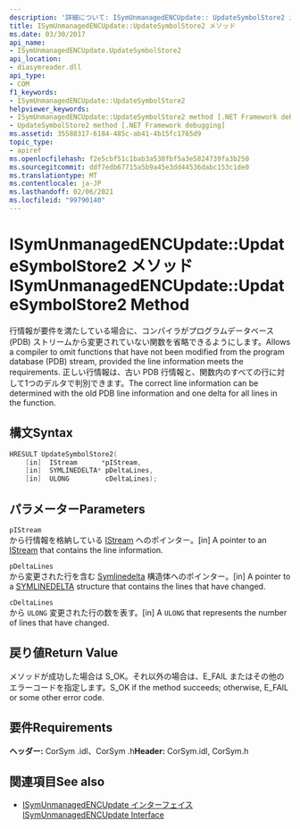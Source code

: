 ```yaml
---
description: '詳細について: ISymUnmanagedENCUpdate:: UpdateSymbolStore2 メソッド'
title: ISymUnmanagedENCUpdate::UpdateSymbolStore2 メソッド
ms.date: 03/30/2017
api_name:
- ISymUnmanagedENCUpdate.UpdateSymbolStore2
api_location:
- diasymreader.dll
api_type:
- COM
f1_keywords:
- ISymUnmanagedENCUpdate::UpdateSymbolStore2
helpviewer_keywords:
- ISymUnmanagedENCUpdate::UpdateSymbolStore2 method [.NET Framework debugging]
- UpdateSymbolStore2 method [.NET Framework debugging]
ms.assetid: 35588317-6184-485c-ab41-4b15fc1765d9
topic_type:
- apiref
ms.openlocfilehash: f2e5cbf51c1bab3a538fbf5a3e5824739fa3b250
ms.sourcegitcommit: ddf7edb67715a5b9a45e3dd44536dabc153c1de0
ms.translationtype: MT
ms.contentlocale: ja-JP
ms.lasthandoff: 02/06/2021
ms.locfileid: "99790140"
---
```

# <a name="isymunmanagedencupdateupdatesymbolstore2-method"></a><span data-ttu-id="20b3d-103">ISymUnmanagedENCUpdate::UpdateSymbolStore2 メソッド</span><span class="sxs-lookup"><span data-stu-id="20b3d-103">ISymUnmanagedENCUpdate::UpdateSymbolStore2 Method</span></span>

<span data-ttu-id="20b3d-104">行情報が要件を満たしている場合に、コンパイラがプログラムデータベース (PDB) ストリームから変更されていない関数を省略できるようにします。</span><span class="sxs-lookup"><span data-stu-id="20b3d-104">Allows a compiler to omit functions that have not been modified from the program database (PDB) stream, provided the line information meets the requirements.</span></span> <span data-ttu-id="20b3d-105">正しい行情報は、古い PDB 行情報と、関数内のすべての行に対して1つのデルタで判別できます。</span><span class="sxs-lookup"><span data-stu-id="20b3d-105">The correct line information can be determined with the old PDB line information and one delta for all lines in the function.</span></span>  
  
## <a name="syntax"></a><span data-ttu-id="20b3d-106">構文</span><span class="sxs-lookup"><span data-stu-id="20b3d-106">Syntax</span></span>  
  
```cpp  
HRESULT UpdateSymbolStore2(  
    [in]  IStream      *pIStream,  
    [in]  SYMLINEDELTA* pDeltaLines,  
    [in]  ULONG         cDeltaLines);  
```  
  
## <a name="parameters"></a><span data-ttu-id="20b3d-107">パラメーター</span><span class="sxs-lookup"><span data-stu-id="20b3d-107">Parameters</span></span>  

 `pIStream`  
 <span data-ttu-id="20b3d-108">から行情報を格納している [IStream](/windows/desktop/api/objidl/nn-objidl-istream) へのポインター。</span><span class="sxs-lookup"><span data-stu-id="20b3d-108">[in] A pointer to an [IStream](/windows/desktop/api/objidl/nn-objidl-istream) that contains the line information.</span></span>  
  
 `pDeltaLines`  
 <span data-ttu-id="20b3d-109">から変更された行を含む [Symlinedelta](symlinedelta-structure.md) 構造体へのポインター。</span><span class="sxs-lookup"><span data-stu-id="20b3d-109">[in] A pointer to a [SYMLINEDELTA](symlinedelta-structure.md) structure that contains the lines that have changed.</span></span>  
  
 `cDeltaLines`  
 <span data-ttu-id="20b3d-110">から `ULONG` 変更された行の数を表す。</span><span class="sxs-lookup"><span data-stu-id="20b3d-110">[in] A `ULONG` that represents the number of lines that have changed.</span></span>  
  
## <a name="return-value"></a><span data-ttu-id="20b3d-111">戻り値</span><span class="sxs-lookup"><span data-stu-id="20b3d-111">Return Value</span></span>  

 <span data-ttu-id="20b3d-112">メソッドが成功した場合は S_OK。それ以外の場合は、E_FAIL またはその他のエラーコードを指定します。</span><span class="sxs-lookup"><span data-stu-id="20b3d-112">S_OK if the method succeeds; otherwise, E_FAIL or some other error code.</span></span>  
  
## <a name="requirements"></a><span data-ttu-id="20b3d-113">要件</span><span class="sxs-lookup"><span data-stu-id="20b3d-113">Requirements</span></span>  

 <span data-ttu-id="20b3d-114">**ヘッダー:** CorSym .idl、CorSym .h</span><span class="sxs-lookup"><span data-stu-id="20b3d-114">**Header:** CorSym.idl, CorSym.h</span></span>  
  
## <a name="see-also"></a><span data-ttu-id="20b3d-115">関連項目</span><span class="sxs-lookup"><span data-stu-id="20b3d-115">See also</span></span>

- [<span data-ttu-id="20b3d-116">ISymUnmanagedENCUpdate インターフェイス</span><span class="sxs-lookup"><span data-stu-id="20b3d-116">ISymUnmanagedENCUpdate Interface</span></span>](isymunmanagedencupdate-interface.md)

